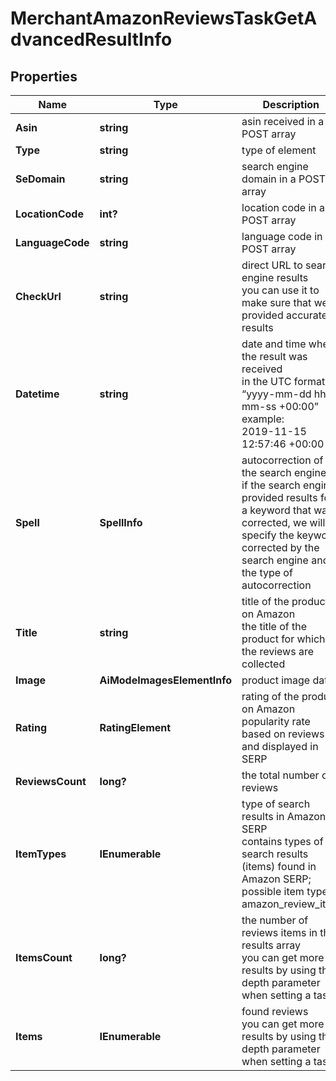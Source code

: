 # MerchantAmazonReviewsTaskGetAdvancedResultInfo


## Properties

| Name | Type | Description | Notes |
|------------ | ------------- | ------------- | -------------|
**Asin** | **string** | asin received in a POST array |[optional]|
**Type** | **string** | type of element |[optional]|
**SeDomain** | **string** | search engine domain in a POST array |[optional]|
**LocationCode** | **int?** | location code in a POST array |[optional]|
**LanguageCode** | **string** | language code in a POST array |[optional]|
**CheckUrl** | **string** | direct URL to search engine results<br>you can use it to make sure that we provided accurate results |[optional]|
**Datetime** | **string** | date and time when the result was received<br>in the UTC format: “yyyy-mm-dd hh-mm-ss +00:00”<br>example:<br>2019-11-15 12:57:46 +00:00 |[optional]|
**Spell** | **SpellInfo** | autocorrection of the search engine<br>if the search engine provided results for a keyword that was corrected, we will specify the keyword corrected by the search engine and the type of autocorrection |[optional]|
**Title** | **string** | title of the product on Amazon<br>the title of the product for which the reviews are collected |[optional]|
**Image** | **AiModeImagesElementInfo** | product image data |[optional]|
**Rating** | **RatingElement** | rating of the product on Amazon<br>popularity rate based on reviews and displayed in SERP |[optional]|
**ReviewsCount** | **long?** | the total number of reviews |[optional]|
**ItemTypes** | **IEnumerable<string>** | type of search results in Amazon SERP<br>contains types of search results (items) found in Amazon SERP;<br>possible item types:<br>amazon_review_item |[optional]|
**ItemsCount** | **long?** | the number of reviews items in the results array<br>you can get more results by using the depth parameter when setting a task |[optional]|
**Items** | **IEnumerable<AmazonReviewItem>** | found reviews<br>you can get more results by using the depth parameter when setting a task |[optional]|